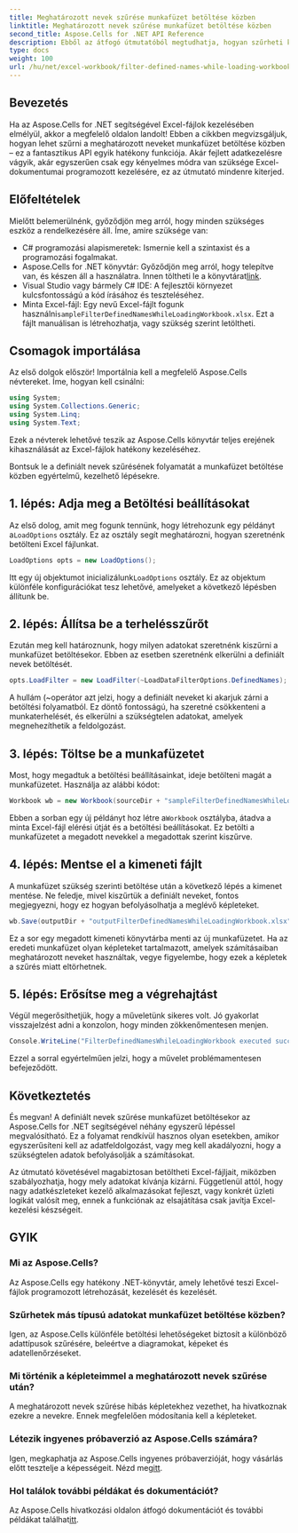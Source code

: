 ```yaml
---
title: Meghatározott nevek szűrése munkafüzet betöltése közben
linktitle: Meghatározott nevek szűrése munkafüzet betöltése közben
second_title: Aspose.Cells for .NET API Reference
description: Ebből az átfogó útmutatóból megtudhatja, hogyan szűrheti ki a meghatározott neveket az Aspose.Cells for .NET segítségével munkafüzet betöltésekor.
type: docs
weight: 100
url: /hu/net/excel-workbook/filter-defined-names-while-loading-workbook/
---
```

## Bevezetés

Ha az Aspose.Cells for .NET segítségével Excel-fájlok kezelésében elmélyül, akkor a megfelelő oldalon landolt! Ebben a cikkben megvizsgáljuk, hogyan lehet szűrni a meghatározott neveket munkafüzet betöltése közben – ez a fantasztikus API egyik hatékony funkciója. Akár fejlett adatkezelésre vágyik, akár egyszerűen csak egy kényelmes módra van szüksége Excel-dokumentumai programozott kezelésére, ez az útmutató mindenre kiterjed.

## Előfeltételek

Mielőtt belemerülnénk, győződjön meg arról, hogy minden szükséges eszköz a rendelkezésére áll. Íme, amire szüksége van:

- C# programozási alapismeretek: Ismernie kell a szintaxist és a programozási fogalmakat.
-  Aspose.Cells for .NET könyvtár: Győződjön meg arról, hogy telepítve van, és készen áll a használatra. Innen töltheti le a könyvtárat[link](https://releases.aspose.com/cells/net/).
- Visual Studio vagy bármely C# IDE: A fejlesztői környezet kulcsfontosságú a kód írásához és teszteléséhez.
-  Minta Excel-fájl: Egy nevű Excel-fájlt fogunk használni`sampleFilterDefinedNamesWhileLoadingWorkbook.xlsx`. Ezt a fájlt manuálisan is létrehozhatja, vagy szükség szerint letöltheti.

## Csomagok importálása

Az első dolgok először! Importálnia kell a megfelelő Aspose.Cells névtereket. Íme, hogyan kell csinálni:

```csharp
using System;
using System.Collections.Generic;
using System.Linq;
using System.Text;
```

Ezek a névterek lehetővé teszik az Aspose.Cells könyvtár teljes erejének kihasználását az Excel-fájlok hatékony kezeléséhez.

Bontsuk le a definiált nevek szűrésének folyamatát a munkafüzet betöltése közben egyértelmű, kezelhető lépésekre.

## 1. lépés: Adja meg a Betöltési beállításokat

 Az első dolog, amit meg fogunk tennünk, hogy létrehozunk egy példányt a`LoadOptions` osztály. Ez az osztály segít meghatározni, hogyan szeretnénk betölteni Excel fájlunkat.

```csharp
LoadOptions opts = new LoadOptions();
```

 Itt egy új objektumot inicializálunk`LoadOptions` osztály. Ez az objektum különféle konfigurációkat tesz lehetővé, amelyeket a következő lépésben állítunk be.

## 2. lépés: Állítsa be a terhelésszűrőt

Ezután meg kell határoznunk, hogy milyen adatokat szeretnénk kiszűrni a munkafüzet betöltésekor. Ebben az esetben szeretnénk elkerülni a definiált nevek betöltését.

```csharp
opts.LoadFilter = new LoadFilter(~LoadDataFilterOptions.DefinedNames);
```

A hullám (~operátor azt jelzi, hogy a definiált neveket ki akarjuk zárni a betöltési folyamatból. Ez döntő fontosságú, ha szeretné csökkenteni a munkaterhelését, és elkerülni a szükségtelen adatokat, amelyek megnehezíthetik a feldolgozást.

## 3. lépés: Töltse be a munkafüzetet

Most, hogy megadtuk a betöltési beállításainkat, ideje betölteni magát a munkafüzetet. Használja az alábbi kódot:

```csharp
Workbook wb = new Workbook(sourceDir + "sampleFilterDefinedNamesWhileLoadingWorkbook.xlsx", opts);
```

 Ebben a sorban egy új példányt hoz létre a`Workbook` osztályba, átadva a minta Excel-fájl elérési útját és a betöltési beállításokat. Ez betölti a munkafüzetet a megadott nevekkel a megadottak szerint kiszűrve.

## 4. lépés: Mentse el a kimeneti fájlt

A munkafüzet szükség szerinti betöltése után a következő lépés a kimenet mentése. Ne feledje, mivel kiszűrtük a definiált neveket, fontos megjegyezni, hogy ez hogyan befolyásolhatja a meglévő képleteket.

```csharp
wb.Save(outputDir + "outputFilterDefinedNamesWhileLoadingWorkbook.xlsx");
```

Ez a sor egy megadott kimeneti könyvtárba menti az új munkafüzetet. Ha az eredeti munkafüzet olyan képleteket tartalmazott, amelyek számításaiban meghatározott neveket használtak, vegye figyelembe, hogy ezek a képletek a szűrés miatt eltörhetnek.

## 5. lépés: Erősítse meg a végrehajtást

Végül megerősíthetjük, hogy a műveletünk sikeres volt. Jó gyakorlat visszajelzést adni a konzolon, hogy minden zökkenőmentesen menjen.

```csharp
Console.WriteLine("FilterDefinedNamesWhileLoadingWorkbook executed successfully.");
```

Ezzel a sorral egyértelműen jelzi, hogy a művelet problémamentesen befejeződött.

## Következtetés

És megvan! A definiált nevek szűrése munkafüzet betöltésekor az Aspose.Cells for .NET segítségével néhány egyszerű lépéssel megvalósítható. Ez a folyamat rendkívül hasznos olyan esetekben, amikor egyszerűsíteni kell az adatfeldolgozást, vagy meg kell akadályozni, hogy a szükségtelen adatok befolyásolják a számításokat.

Az útmutató követésével magabiztosan betöltheti Excel-fájljait, miközben szabályozhatja, hogy mely adatokat kívánja kizárni. Függetlenül attól, hogy nagy adatkészleteket kezelő alkalmazásokat fejleszt, vagy konkrét üzleti logikát valósít meg, ennek a funkciónak az elsajátítása csak javítja Excel-kezelési készségeit.

## GYIK

### Mi az Aspose.Cells?
Az Aspose.Cells egy hatékony .NET-könyvtár, amely lehetővé teszi Excel-fájlok programozott létrehozását, kezelését és kezelését.

### Szűrhetek más típusú adatokat munkafüzet betöltése közben?
Igen, az Aspose.Cells különféle betöltési lehetőségeket biztosít a különböző adattípusok szűrésére, beleértve a diagramokat, képeket és adatellenőrzéseket.

### Mi történik a képleteimmel a meghatározott nevek szűrése után?
A meghatározott nevek szűrése hibás képletekhez vezethet, ha hivatkoznak ezekre a nevekre. Ennek megfelelően módosítania kell a képleteket.

### Létezik ingyenes próbaverzió az Aspose.Cells számára?
 Igen, megkaphatja az Aspose.Cells ingyenes próbaverzióját, hogy vásárlás előtt tesztelje a képességeit. Nézd meg[itt](https://releases.aspose.com/).

### Hol találok további példákat és dokumentációt?
Az Aspose.Cells hivatkozási oldalon átfogó dokumentációt és további példákat találhat[itt](https://reference.aspose.com/cells/net/).